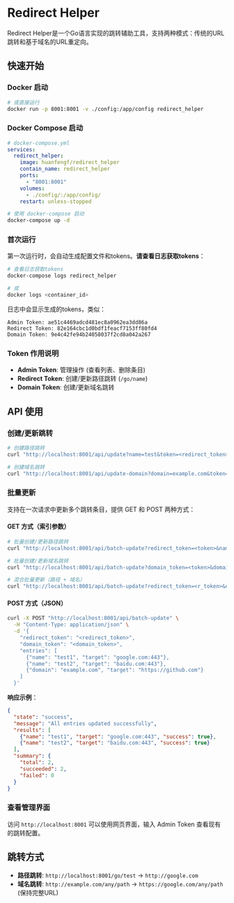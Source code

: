 # Redirect Helper

Redirect Helper是一个Go语言实现的跳转辅助工具，支持两种模式：传统的URL跳转和基于域名的URL重定向。

## 快速开始

### Docker 启动

```bash
# 或直接运行
docker run -p 8001:8001 -v ./config:/app/config redirect_helper
```

### Docker Compose 启动

```yaml
# docker-compose.yml
services:
  redirect_helper:
    image: huanfengf/redirect_helper
    contain_name: redirect_helper
    ports:
      - "8001:8001"
    volumes:
      - ./config/:/app/config/
    restart: unless-stopped
```
```bash
# 使用 docker-compose 启动
docker-compose up -d
```

### 首次运行

第一次运行时，会自动生成配置文件和tokens。**请查看日志获取tokens**：

```bash
# 查看日志获取tokens
docker-compose logs redirect_helper

# 或
docker logs <container_id>
```

日志中会显示生成的tokens，类似：
```
Admin Token: ae51c4469adcd481ec8a0962ea3dd86a
Redirect Token: 82e164cbc1d0bdf1feacf7153ff80fd4
Domain Token: 9e4c42fe94b24058037f2cd8a042a267
```

### Token 作用说明

- **Admin Token**: 管理操作 (查看列表、删除条目)
- **Redirect Token**: 创建/更新路径跳转 (`/go/name`)
- **Domain Token**: 创建/更新域名跳转

## API 使用

### 创建/更新跳转

```bash
# 创建路径跳转
curl "http://localhost:8001/api/update?name=test&token=<redirect_token>&target=google.com:443"

# 创建域名跳转
curl "http://localhost:8001/api/update-domain?domain=example.com&token=<domain_token>&target=https://google.com"
```

### 批量更新

支持在一次请求中更新多个跳转条目，提供 GET 和 POST 两种方式：

#### GET 方式（索引参数）

```bash
# 批量创建/更新路径跳转
curl "http://localhost:8001/api/batch-update?redirect_token=<token>&name1=test1&target1=google.com:443&name2=test2&target2=baidu.com:443"

# 批量创建/更新域名跳转
curl "http://localhost:8001/api/batch-update?domain_token=<token>&domain1=d1.example.com&target1=https://google.com&domain2=d2.example.com&target2=https://baidu.com"

# 混合批量更新（路径 + 域名）
curl "http://localhost:8001/api/batch-update?redirect_token=<r_token>&domain_token=<d_token>&name1=test&target1=google.com:443&domain2=example.com&target2=https://github.com"
```

#### POST 方式（JSON）

```bash
curl -X POST "http://localhost:8001/api/batch-update" \
  -H "Content-Type: application/json" \
  -d '{
    "redirect_token": "<redirect_token>",
    "domain_token": "<domain_token>",
    "entries": [
      {"name": "test1", "target": "google.com:443"},
      {"name": "test2", "target": "baidu.com:443"},
      {"domain": "example.com", "target": "https://github.com"}
    ]
  }'
```

**响应示例**：
```json
{
  "state": "success",
  "message": "All entries updated successfully",
  "results": [
    {"name": "test1", "target": "google.com:443", "success": true},
    {"name": "test2", "target": "baidu.com:443", "success": true}
  ],
  "summary": {
    "total": 2,
    "succeeded": 2,
    "failed": 0
  }
}
```

### 查看管理界面

访问 `http://localhost:8001` 可以使用网页界面，输入 Admin Token 查看现有的跳转配置。

## 跳转方式

- **路径跳转**: `http://localhost:8001/go/test` → `http://google.com`
- **域名跳转**: `http://example.com/any/path` → `https://google.com/any/path` (保持完整URL)


